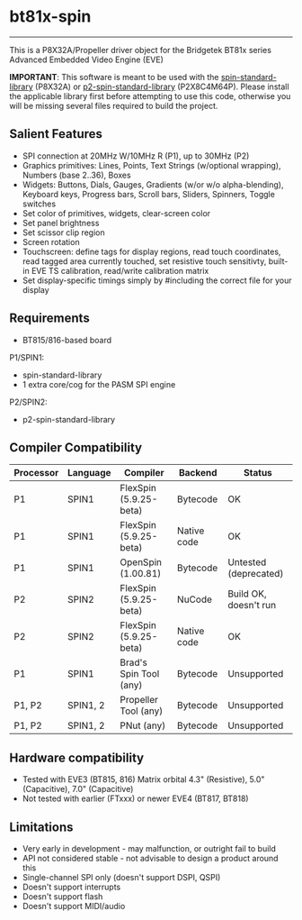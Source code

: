 # bt81x-spin 
------------

This is a P8X32A/Propeller driver object for the Bridgetek BT81x series Advanced Embedded Video Engine (EVE)

**IMPORTANT**: This software is meant to be used with the [spin-standard-library](https://github.com/avsa242/spin-standard-library) (P8X32A) or [p2-spin-standard-library](https://github.com/avsa242/p2-spin-standard-library) (P2X8C4M64P). Please install the applicable library first before attempting to use this code, otherwise you will be missing several files required to build the project.

## Salient Features

* SPI connection at 20MHz W/10MHz R (P1), up to 30MHz (P2)
* Graphics primitives: Lines, Points, Text Strings (w/optional wrapping), Numbers (base 2..36), Boxes
* Widgets: Buttons, Dials, Gauges, Gradients (w/or w/o alpha-blending), Keyboard keys, Progress bars, Scroll bars, Sliders, Spinners, Toggle switches
* Set color of primitives, widgets, clear-screen color
* Set panel brightness
* Set scissor clip region
* Screen rotation
* Touchscreen: define tags for display regions, read touch coordinates, read tagged area currently touched, set resistive touch sensitivty, built-in EVE TS calibration, read/write calibration matrix
* Set display-specific timings simply by #including the correct file for your display

## Requirements

* BT815/816-based board

P1/SPIN1:
* spin-standard-library
* 1 extra core/cog for the PASM SPI engine

P2/SPIN2:
* p2-spin-standard-library

## Compiler Compatibility

| Processor | Language | Compiler               | Backend     | Status                |
|-----------|----------|------------------------|-------------|-----------------------|
| P1        | SPIN1    | FlexSpin (5.9.25-beta) | Bytecode    | OK                    |
| P1        | SPIN1    | FlexSpin (5.9.25-beta) | Native code | OK                    |
| P1        | SPIN1    | OpenSpin (1.00.81)     | Bytecode    | Untested (deprecated) |
| P2        | SPIN2    | FlexSpin (5.9.25-beta) | NuCode      | Build OK, doesn't run |
| P2        | SPIN2    | FlexSpin (5.9.25-beta) | Native code | OK                    |
| P1        | SPIN1    | Brad's Spin Tool (any) | Bytecode    | Unsupported           |
| P1, P2    | SPIN1, 2 | Propeller Tool (any)   | Bytecode    | Unsupported           |
| P1, P2    | SPIN1, 2 | PNut (any)             | Bytecode    | Unsupported           |

## Hardware compatibility

* Tested with EVE3 (BT815, 816) Matrix orbital 4.3" (Resistive), 5.0" (Capacitive), 7.0" (Capacitive)
* Not tested with earlier (FTxxx) or newer EVE4 (BT817, BT818)

## Limitations

* Very early in development - may malfunction, or outright fail to build
* API not considered stable - not advisable to design a product around this
* Single-channel SPI only (doesn't support DSPI, QSPI)
* Doesn't support interrupts
* Doesn't support flash
* Doesn't support MIDI/audio

